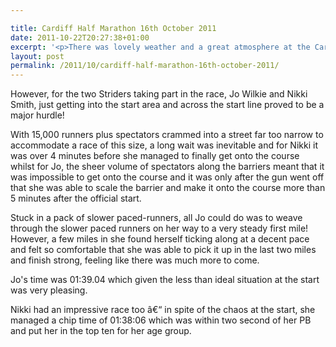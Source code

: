 ```yaml
---

title: Cardiff Half Marathon 16th October 2011
date: 2011-10-22T20:27:38+01:00
excerpt: '<p>There was lovely weather and a great atmosphere at the Cardiff Half Marathon last weekend...</p>'
layout: post
permalink: /2011/10/cardiff-half-marathon-16th-october-2011/
---
```

</p> 

However, for the two Striders taking part in the race, Jo Wilkie and Nikki Smith, just getting into the start area and across the start line proved to be a major hurdle!

With 15,000 runners plus spectators crammed into a street far too narrow to accommodate a race of this size, a long wait was inevitable and for Nikki it was over 4 minutes before she managed to finally get onto the course whilst for Jo, the sheer volume of spectators along the barriers meant that it was impossible to get onto the course and it was only after the gun went off that she was able to scale the barrier and make it onto the course more than 5 minutes after the official start.

Stuck in a pack of slower paced-runners, all Jo could do was to weave through the slower paced runners on her way to a very steady first mile! However, a few miles in she found herself ticking along at a decent pace and felt so comfortable that she was able to pick it up in the last two miles and finish strong, feeling like there was much more to come. 

Jo's time was 01:39.04 which given the less than ideal situation at the start was very pleasing.

Nikki had an impressive race too â€“ in spite of the chaos at the start, she managed a chip time of 01:38:06 which was within two second of her PB and put her in the top ten for her age group.